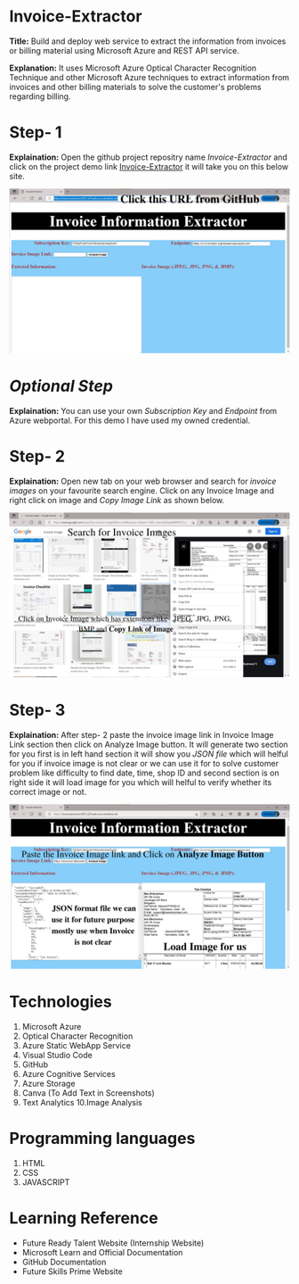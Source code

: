 # Invoice-Extractor
**Title:** Build and deploy web service to extract the information from invoices or billing material using Microsoft Azure and REST API service.

**Explanation:** It uses Microsoft Azure Optical Character Recognition Technique and other Microsoft Azure techniques to extract information from invoices and other billing materials to solve the customer's problems regarding billing.

# Step- 1

**Explaination:** Open the github project repositry name *Invoice-Extractor* and click on the project demo link [Invoice-Extractor](https://invoiceextractor2021.z29.web.core.windows.net/) it will take you on this below site.

![](Step-%201.png)

# *Optional Step*

**Explaination:** You can use your own *Subscription Key* and *Endpoint* from Azure webportal. For this demo I have used my owned credential.

# Step- 2

**Explaination:** Open new tab on your web browser and search for *invoice images* on your favourite search engine. Click on any Invoice Image and right click on image and *Copy Image Link* as shown below. 

![](Step-%202.png)

# Step- 3

**Explaination:** After step- 2 paste the invoice image link in Invoice Image Link section then click on Analyze Image button. It will generate two section for you first is in left hand section it will show you *JSON file* which will helful for you if invoice image is not clear or we can use it for to solve customer problem like difficulty to find date, time, shop ID and second section is on right side it will load image for you which will helful to verify whether its correct image or not.

![](Step-%203.png)

# Technologies

1. Microsoft Azure
2. Optical Character Recognition
3. Azure Static WebApp Service 
4. Visual Studio Code
5. GitHub
6. Azure Cognitive Services
7. Azure Storage
8. Canva (To Add Text in Screenshots)
9. Text Analytics
10.Image Analysis

# Programming languages
1. HTML
2. CSS
3. JAVASCRIPT

# Learning Reference
- Future Ready Talent Website (Internship Website)
- Microsoft Learn and Official Documentation
- GitHub Documentation
- Future Skills Prime Website
